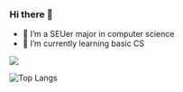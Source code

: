 ### Hi there 👋

<!--
**HollowLamp/hollowlamp** is a ✨ _special_ ✨ repository because its `README.md` (this file) appears on your GitHub profile.

Here are some ideas to get you started:

- 🔭 I’m currently working on ...
- 🌱 I’m currently learning ...
- 👯 I’m looking to collaborate on ...
- 🤔 I’m looking for help with ...
- 💬 Ask me about ...
- 📫 How to reach me: ...
- 😄 Pronouns: ...
- ⚡ Fun fact: ...
-->
- :school: I’m a SEUer major in computer science
- 🌱 I’m currently learning basic CS


![](https://github-readme-stats.vercel.app/api?username=hollowlamp&show_icons=true&theme=transparent)

![Top Langs](https://github-readme-stats.vercel.app/api/top-langs/?username=hollowlamp&layout=compact&theme=tokyonight)

